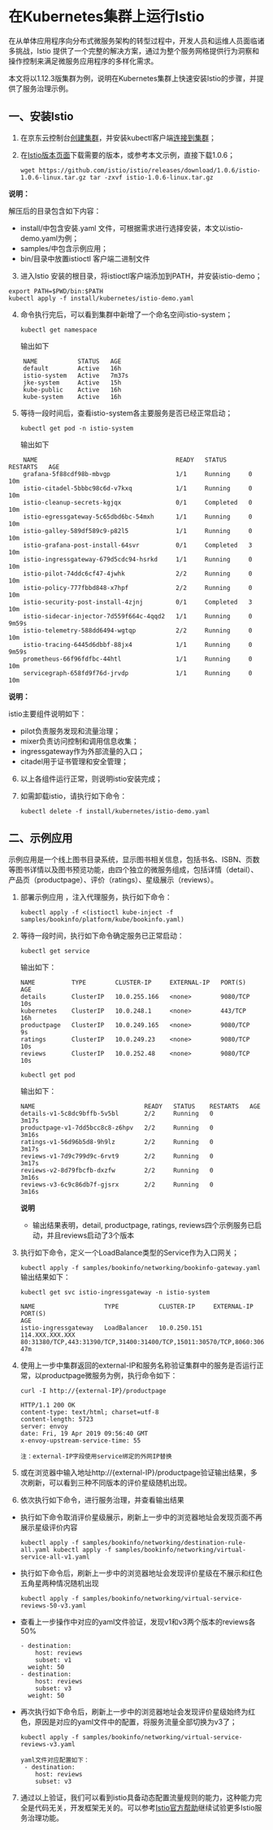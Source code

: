 # 在Kubernetes集群上运行Istio
在从单体应用程序向分布式微服务架构的转型过程中，开发人员和运维人员面临诸多挑战，Istio 提供了一个完整的解决方案，通过为整个服务网格提供行为洞察和操作控制来满足微服务应用程序的多样化需求。

本文将以1.12.3版集群为例，说明在Kubernetes集群上快速安装Istio的步骤，并提供了服务治理示例。

## 一、安装Istio

1. 在京东云控制台[创建集群][1]，并安装kubectl客户端[连接到集群][2]；
2. 在[Istio版本页面](https://github.com/istio/istio/releases)下载需要的版本，或参考本文示例，直接下载1.0.6；

    `
    wget https://github.com/istio/istio/releases/download/1.0.6/istio-1.0.6-linux.tar.gz
    tar -zxvf istio-1.0.6-linux.tar.gz
    `

**说明：**

解压后的目录包含如下内容：

  * install/中包含安装.yaml 文件，可根据需求进行选择安装，本文以istio-demo.yaml为例；
  * samples/中包含示例应用；
  * bin/目录中放置istioctl 客户端二进制文件
3. 进入Istio 安装的根目录，将istioctl客户端添加到PATH，并安装istio-demo；

```
export PATH=$PWD/bin:$PATH
kubectl apply -f install/kubernetes/istio-demo.yaml
```

4. 命令执行完后，可以看到集群中新增了一个命名空间istio-system；

    `
    kubectl get namespace
    `
    
    输出如下
```
    NAME           STATUS   AGE
    default        Active   16h
    istio-system   Active   7m37s
    jke-system     Active   15h
    kube-public    Active   16h
    kube-system    Active   16h
```    
5. 等待一段时间后，查看istio-system各主要服务是否已经正常启动；

    `
    kubectl get pod -n istio-system
    `

    输出如下

```
    NAME                                      READY   STATUS      RESTARTS   AGE
    grafana-5f88cdf98b-mbvgp                  1/1     Running     0          10m
    istio-citadel-5bbbc98c6d-v7kxq            1/1     Running     0          10m
    istio-cleanup-secrets-kgjqx               0/1     Completed   0          10m
    istio-egressgateway-5c65dbd6bc-54mxh      1/1     Running     0          10m
    istio-galley-589df589c9-p82l5             1/1     Running     0          10m
    istio-grafana-post-install-64svr          0/1     Completed   3          10m
    istio-ingressgateway-679d5cdc94-hsrkd     1/1     Running     0          10m
    istio-pilot-74ddc6cf47-4jwhk              2/2     Running     0          10m
    istio-policy-777fbbd848-x7hpf             2/2     Running     0          10m
    istio-security-post-install-4zjnj         0/1     Completed   3          10m
    istio-sidecar-injector-7d559f664c-4qqd2   1/1     Running     0          9m59s
    istio-telemetry-588dd6494-wgtqp           2/2     Running     0          10m
    istio-tracing-6445d6dbbf-88jx4            1/1     Running     0          9m59s
    prometheus-66f96fdfbc-44htl               1/1     Running     0          10m
    servicegraph-658fd9f76d-jrvdp             1/1     Running     0          10m
```    
**说明：**

istio主要组件说明如下：

  * pilot负责服务发现和流量治理；
  * mixer负责访问控制和调用信息收集；
  * ingressgateway作为外部流量的入口；
  * citadel用于证书管理和安全管理；

6. 以上各组件运行正常，则说明istio安装完成；
7. 如需卸载istio，请执行如下命令：

    `
    kubectl delete -f install/kubernetes/istio-demo.yaml
    `
## 二、示例应用

示例应用是一个线上图书目录系统，显示图书相关信息，包括书名、ISBN、页数等图书详情以及图书预览功能，由四个独立的微服务组成，包括详情（detail）、产品页（productpage）、评价（ratings）、星级展示（reviews）。
1. 部署示例应用 ，注入代理服务，执行如下命令：

    `
    kubectl apply -f <(istioctl kube-inject -f samples/bookinfo/platform/kube/bookinfo.yaml)
    `
    
2. 等待一段时间，执行如下命令确定服务已正常启动：

    `
    kubectl get service
    `

    输出如下：

    ```
    NAME          TYPE        CLUSTER-IP     EXTERNAL-IP   PORT(S)    AGE
    details       ClusterIP   10.0.255.166   <none>        9080/TCP   10s
    kubernetes    ClusterIP   10.0.248.1     <none>        443/TCP    16h
    productpage   ClusterIP   10.0.249.165   <none>        9080/TCP   9s
    ratings       ClusterIP   10.0.249.23    <none>        9080/TCP   10s
    reviews       ClusterIP   10.0.252.48    <none>        9080/TCP   10s 

    ```

    `
    kubectl get pod
    `

    输出如下：

    ```
    NAME                              READY   STATUS    RESTARTS   AGE
    details-v1-5c8dc9bffb-5v5bl       2/2     Running   0          3m17s
    productpage-v1-7dd5bcc8c8-z6hpv   2/2     Running   0          3m16s
    ratings-v1-56d96b5d8-9h9lz        2/2     Running   0          3m17s
    reviews-v1-7d9c799d9c-6rvt9       2/2     Running   0          3m17s
    reviews-v2-8d79fbcfb-dxzfw        2/2     Running   0          3m16s
    reviews-v3-6c9c86db7f-gjsrx       2/2     Running   0          3m16s
    ```
    **说明**
    * 输出结果表明，detail, productpage, ratings, reviews四个示例服务已启动，并且reviews启动了3个版本

3. 执行如下命令，定义一个LoadBalance类型的Service作为入口网关；

    `
    kubectl apply -f samples/bookinfo/networking/bookinfo-gateway.yaml
    `
    输出结果如下：

    ```
    kubectl get svc istio-ingressgateway -n istio-system

    NAME                   TYPE           CLUSTER-IP     EXTERNAL-IP      PORT(S)                                                                                                                   AGE
    istio-ingressgateway   LoadBalancer   10.0.250.151   114.XXX.XXX.XXX   80:31380/TCP,443:31390/TCP,31400:31400/TCP,15011:30570/TCP,8060:30615/TCP,853:32610/TCP,15030:30259/TCP,15031:31241/TCP   47m
    ```
4. 使用上一步中集群返回的external-IP和服务名称验证集群中的服务是否运行正常，以productpage微服务为例，执行命令如下：

    ```
    curl -I http://{external-IP}/productpage
    
    HTTP/1.1 200 OK
    content-type: text/html; charset=utf-8
    content-length: 5723
    server: envoy
    date: Fri, 19 Apr 2019 09:56:40 GMT
    x-envoy-upstream-service-time: 55
    
   注：external-IP字段使用service绑定的外网IP替换
    ```

5. 或在浏览器中输入地址http://{external-IP}/productpage验证输出结果，多次刷新，可以看到三种不同版本的评价星级随机出现。

6. 依次执行如下命令，进行服务治理，并查看输出结果

  * 执行如下命令取消评价星级展示，刷新上一步中的浏览器地址会发现页面不再展示星级评价内容

    `
    kubectl apply -f samples/bookinfo/networking/destination-rule-all.yaml
    kubectl apply -f samples/bookinfo/networking/virtual-service-all-v1.yaml
    `

  * 执行如下命令后，刷新上一步中的浏览器地址会发现评价星级在不展示和红色五角星两种情况随机出现

    `
    kubectl apply -f samples/bookinfo/networking/virtual-service-reviews-50-v3.yaml
    `
    
  * 查看上一步操作中对应的yaml文件验证，发现v1和v3两个版本的reviews各50%

    ```
    - destination:
        host: reviews
        subset: v1
      weight: 50
    - destination:
        host: reviews
        subset: v3
      weight: 50
    ```
  * 再次执行如下命令后，刷新上一步中的浏览器地址会发现评价星级始终为红色，原因是对应的yaml文件中的配置，将服务流量全部切换为v3了；

    ```
    kubectl apply -f samples/bookinfo/networking/virtual-service-reviews-v3.yaml        

    yaml文件对应配置如下：
     - destination:
        host: reviews
        subset: v3
    ```

7. 通过以上验证，我们可以看到istio具备动态配置流量规则的能力，这种能力完全是代码无关，开发框架无关的。可以参考[Istio官方帮助](https://istio.io/docs/tasks/)继续试验更多Istio服务治理功能。

  [1]: https://docs.jdcloud.com/cn/jcs-for-kubernetes/create-to-cluster
  [2]: https://docs.jdcloud.com/cn/jcs-for-kubernetes/connect-to-cluster